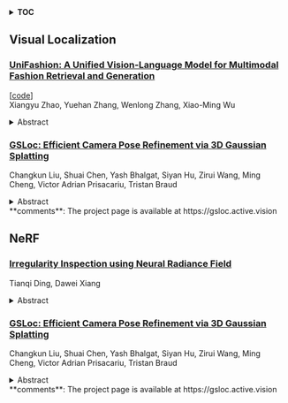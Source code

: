 <details>
  <summary><b>TOC</b></summary>
  <ol>
    <li><a href=#visual-localization>Visual Localization</a></li>
      <ul>
        <li><a href=#UniFashion:-A-Unified-Vision-Language-Model-for-Multimodal-Fashion-Retrieval-and-Generation>UniFashion: A Unified Vision-Language Model for Multimodal Fashion Retrieval and Generation</a></li>
        <li><a href=#GSLoc:-Efficient-Camera-Pose-Refinement-via-3D-Gaussian-Splatting>GSLoc: Efficient Camera Pose Refinement via 3D Gaussian Splatting</a></li>
      </ul>
    </li>
    <li><a href=#nerf>NeRF</a></li>
      <ul>
        <li><a href=#Irregularity-Inspection-using-Neural-Radiance-Field>Irregularity Inspection using Neural Radiance Field</a></li>
        <li><a href=#GSLoc:-Efficient-Camera-Pose-Refinement-via-3D-Gaussian-Splatting>GSLoc: Efficient Camera Pose Refinement via 3D Gaussian Splatting</a></li>
      </ul>
    </li>
  </ol>
</details>

## Visual Localization  

### [UniFashion: A Unified Vision-Language Model for Multimodal Fashion Retrieval and Generation](http://arxiv.org/abs/2408.11305)  
[[code](https://github.com/xiangyu-mm/unifashion)]  
Xiangyu Zhao, Yuehan Zhang, Wenlong Zhang, Xiao-Ming Wu  
<details>  
  <summary>Abstract</summary>  
  <ol>  
    The fashion domain encompasses a variety of real-world multimodal tasks, including multimodal retrieval and multimodal generation. The rapid advancements in artificial intelligence generated content, particularly in technologies like large language models for text generation and diffusion models for visual generation, have sparked widespread research interest in applying these multimodal models in the fashion domain. However, tasks involving embeddings, such as image-to-text or text-to-image retrieval, have been largely overlooked from this perspective due to the diverse nature of the multimodal fashion domain. And current research on multi-task single models lack focus on image generation. In this work, we present UniFashion, a unified framework that simultaneously tackles the challenges of multimodal generation and retrieval tasks within the fashion domain, integrating image generation with retrieval tasks and text generation tasks. UniFashion unifies embedding and generative tasks by integrating a diffusion model and LLM, enabling controllable and high-fidelity generation. Our model significantly outperforms previous single-task state-of-the-art models across diverse fashion tasks, and can be readily adapted to manage complex vision-language tasks. This work demonstrates the potential learning synergy between multimodal generation and retrieval, offering a promising direction for future research in the fashion domain. The source code is available at https://github.com/xiangyu-mm/UniFashion.  
  </ol>  
</details>  
  
### [GSLoc: Efficient Camera Pose Refinement via 3D Gaussian Splatting](http://arxiv.org/abs/2408.11085)  
Changkun Liu, Shuai Chen, Yash Bhalgat, Siyan Hu, Zirui Wang, Ming Cheng, Victor Adrian Prisacariu, Tristan Braud  
<details>  
  <summary>Abstract</summary>  
  <ol>  
    We leverage 3D Gaussian Splatting (3DGS) as a scene representation and propose a novel test-time camera pose refinement framework, GSLoc. This framework enhances the localization accuracy of state-of-the-art absolute pose regression and scene coordinate regression methods. The 3DGS model renders high-quality synthetic images and depth maps to facilitate the establishment of 2D-3D correspondences. GSLoc obviates the need for training feature extractors or descriptors by operating directly on RGB images, utilizing the 3D vision foundation model, MASt3R, for precise 2D matching. To improve the robustness of our model in challenging outdoor environments, we incorporate an exposure-adaptive module within the 3DGS framework. Consequently, GSLoc enables efficient pose refinement given a single RGB query and a coarse initial pose estimation. Our proposed approach surpasses leading NeRF-based optimization methods in both accuracy and runtime across indoor and outdoor visual localization benchmarks, achieving state-of-the-art accuracy on two indoor datasets.  
  </ol>  
</details>  
**comments**: The project page is available at https://gsloc.active.vision  
  
  



## NeRF  

### [Irregularity Inspection using Neural Radiance Field](http://arxiv.org/abs/2408.11251)  
Tianqi Ding, Dawei Xiang  
<details>  
  <summary>Abstract</summary>  
  <ol>  
    With the increasing growth of industrialization, more and more industries are relying on machine automation for production. However, defect detection in large-scale production machinery is becoming increasingly important. Due to their large size and height, it is often challenging for professionals to conduct defect inspections on such large machinery. For example, the inspection of aging and misalignment of components on tall machinery like towers requires companies to assign dedicated personnel. Employees need to climb the towers and either visually inspect or take photos to detect safety hazards in these large machines. Direct visual inspection is limited by its low level of automation, lack of precision, and safety concerns associated with personnel climbing the towers. Therefore, in this paper, we propose a system based on neural network modeling (NeRF) of 3D twin models. By comparing two digital models, this system enables defect detection at the 3D interface of an object.  
  </ol>  
</details>  
  
### [GSLoc: Efficient Camera Pose Refinement via 3D Gaussian Splatting](http://arxiv.org/abs/2408.11085)  
Changkun Liu, Shuai Chen, Yash Bhalgat, Siyan Hu, Zirui Wang, Ming Cheng, Victor Adrian Prisacariu, Tristan Braud  
<details>  
  <summary>Abstract</summary>  
  <ol>  
    We leverage 3D Gaussian Splatting (3DGS) as a scene representation and propose a novel test-time camera pose refinement framework, GSLoc. This framework enhances the localization accuracy of state-of-the-art absolute pose regression and scene coordinate regression methods. The 3DGS model renders high-quality synthetic images and depth maps to facilitate the establishment of 2D-3D correspondences. GSLoc obviates the need for training feature extractors or descriptors by operating directly on RGB images, utilizing the 3D vision foundation model, MASt3R, for precise 2D matching. To improve the robustness of our model in challenging outdoor environments, we incorporate an exposure-adaptive module within the 3DGS framework. Consequently, GSLoc enables efficient pose refinement given a single RGB query and a coarse initial pose estimation. Our proposed approach surpasses leading NeRF-based optimization methods in both accuracy and runtime across indoor and outdoor visual localization benchmarks, achieving state-of-the-art accuracy on two indoor datasets.  
  </ol>  
</details>  
**comments**: The project page is available at https://gsloc.active.vision  
  
  



